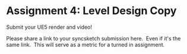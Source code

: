 # Assignment 4: Level Design  Copy

<p>Submit your UE5 render and video!</p>
<p><span>Please share a link to your syncsketch submission here.&nbsp; Even if it's the same link.&nbsp; This will serve as a metric for a turned in assignment.</span></p>